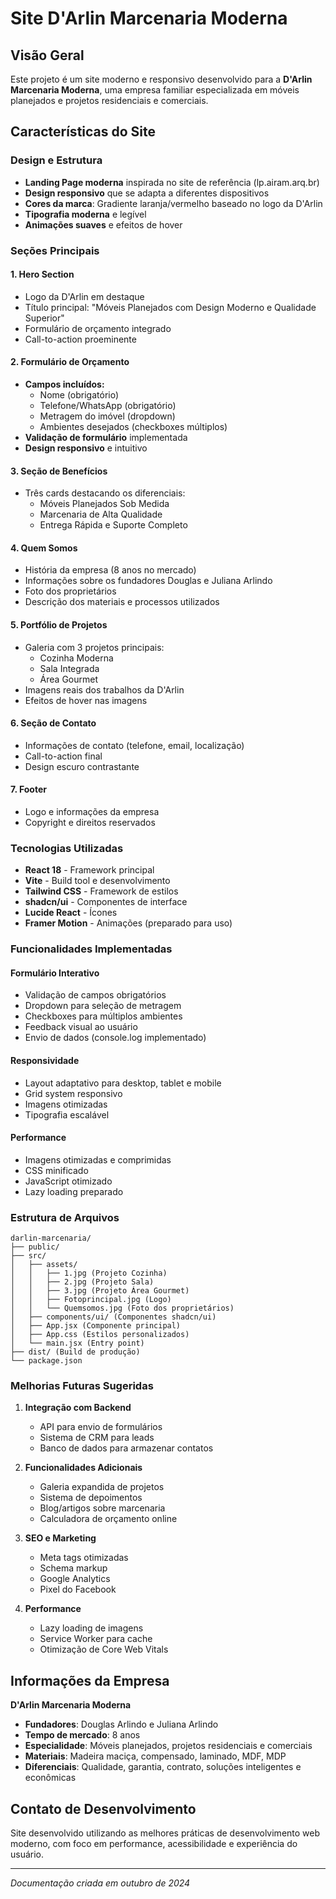 # Site D'Arlin Marcenaria Moderna

## Visão Geral

Este projeto é um site moderno e responsivo desenvolvido para a **D'Arlin Marcenaria Moderna**, uma empresa familiar especializada em móveis planejados e projetos residenciais e comerciais.

## Características do Site

### Design e Estrutura
- **Landing Page moderna** inspirada no site de referência (lp.airam.arq.br)
- **Design responsivo** que se adapta a diferentes dispositivos
- **Cores da marca**: Gradiente laranja/vermelho baseado no logo da D'Arlin
- **Tipografia moderna** e legível
- **Animações suaves** e efeitos de hover

### Seções Principais

#### 1. Hero Section
- Logo da D'Arlin em destaque
- Título principal: "Móveis Planejados com Design Moderno e Qualidade Superior"
- Formulário de orçamento integrado
- Call-to-action proeminente

#### 2. Formulário de Orçamento
- **Campos incluídos:**
  - Nome (obrigatório)
  - Telefone/WhatsApp (obrigatório)
  - Metragem do imóvel (dropdown)
  - Ambientes desejados (checkboxes múltiplos)
- **Validação de formulário** implementada
- **Design responsivo** e intuitivo

#### 3. Seção de Benefícios
- Três cards destacando os diferenciais:
  - Móveis Planejados Sob Medida
  - Marcenaria de Alta Qualidade
  - Entrega Rápida e Suporte Completo

#### 4. Quem Somos
- História da empresa (8 anos no mercado)
- Informações sobre os fundadores Douglas e Juliana Arlindo
- Foto dos proprietários
- Descrição dos materiais e processos utilizados

#### 5. Portfólio de Projetos
- Galeria com 3 projetos principais:
  - Cozinha Moderna
  - Sala Integrada
  - Área Gourmet
- Imagens reais dos trabalhos da D'Arlin
- Efeitos de hover nas imagens

#### 6. Seção de Contato
- Informações de contato (telefone, email, localização)
- Call-to-action final
- Design escuro contrastante

#### 7. Footer
- Logo e informações da empresa
- Copyright e direitos reservados

### Tecnologias Utilizadas

- **React 18** - Framework principal
- **Vite** - Build tool e desenvolvimento
- **Tailwind CSS** - Framework de estilos
- **shadcn/ui** - Componentes de interface
- **Lucide React** - Ícones
- **Framer Motion** - Animações (preparado para uso)

### Funcionalidades Implementadas

#### Formulário Interativo
- Validação de campos obrigatórios
- Dropdown para seleção de metragem
- Checkboxes para múltiplos ambientes
- Feedback visual ao usuário
- Envio de dados (console.log implementado)

#### Responsividade
- Layout adaptativo para desktop, tablet e mobile
- Grid system responsivo
- Imagens otimizadas
- Tipografia escalável

#### Performance
- Imagens otimizadas e comprimidas
- CSS minificado
- JavaScript otimizado
- Lazy loading preparado

### Estrutura de Arquivos

```
darlin-marcenaria/
├── public/
├── src/
│   ├── assets/
│   │   ├── 1.jpg (Projeto Cozinha)
│   │   ├── 2.jpg (Projeto Sala)
│   │   ├── 3.jpg (Projeto Área Gourmet)
│   │   ├── Fotoprincipal.jpg (Logo)
│   │   └── Quemsomos.jpg (Foto dos proprietários)
│   ├── components/ui/ (Componentes shadcn/ui)
│   ├── App.jsx (Componente principal)
│   ├── App.css (Estilos personalizados)
│   └── main.jsx (Entry point)
├── dist/ (Build de produção)
└── package.json
```

### Melhorias Futuras Sugeridas

1. **Integração com Backend**
   - API para envio de formulários
   - Sistema de CRM para leads
   - Banco de dados para armazenar contatos

2. **Funcionalidades Adicionais**
   - Galeria expandida de projetos
   - Sistema de depoimentos
   - Blog/artigos sobre marcenaria
   - Calculadora de orçamento online

3. **SEO e Marketing**
   - Meta tags otimizadas
   - Schema markup
   - Google Analytics
   - Pixel do Facebook

4. **Performance**
   - Lazy loading de imagens
   - Service Worker para cache
   - Otimização de Core Web Vitals

## Informações da Empresa

**D'Arlin Marcenaria Moderna**
- **Fundadores**: Douglas Arlindo e Juliana Arlindo
- **Tempo de mercado**: 8 anos
- **Especialidade**: Móveis planejados, projetos residenciais e comerciais
- **Materiais**: Madeira maciça, compensado, laminado, MDF, MDP
- **Diferenciais**: Qualidade, garantia, contrato, soluções inteligentes e econômicas

## Contato de Desenvolvimento

Site desenvolvido utilizando as melhores práticas de desenvolvimento web moderno, com foco em performance, acessibilidade e experiência do usuário.

---

*Documentação criada em outubro de 2024*
